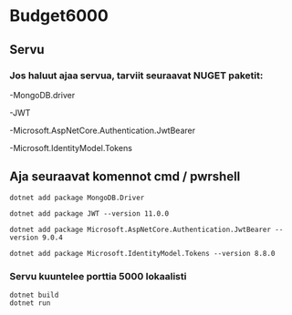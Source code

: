 # Budget6000

## Servu

### Jos haluut ajaa servua, tarviit seuraavat NUGET paketit:
-MongoDB.driver

-JWT

-Microsoft.AspNetCore.Authentication.JwtBearer

-Microsoft.IdentityModel.Tokens

## Aja seuraavat komennot cmd / pwrshell

```console
dotnet add package MongoDB.Driver

dotnet add package JWT --version 11.0.0

dotnet add package Microsoft.AspNetCore.Authentication.JwtBearer --version 9.0.4

dotnet add package Microsoft.IdentityModel.Tokens --version 8.8.0
```

### Servu kuuntelee porttia 5000 lokaalisti

```console
dotnet build
dotnet run
```
